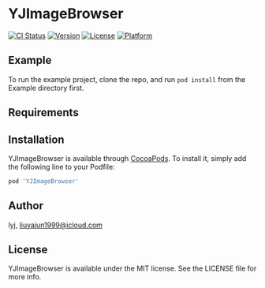 # YJImageBrowser

[![CI Status](https://img.shields.io/travis/lyj/YJImageBrowser.svg?style=flat)](https://travis-ci.org/lyj/YJImageBrowser)
[![Version](https://img.shields.io/cocoapods/v/YJImageBrowser.svg?style=flat)](https://cocoapods.org/pods/YJImageBrowser)
[![License](https://img.shields.io/cocoapods/l/YJImageBrowser.svg?style=flat)](https://cocoapods.org/pods/YJImageBrowser)
[![Platform](https://img.shields.io/cocoapods/p/YJImageBrowser.svg?style=flat)](https://cocoapods.org/pods/YJImageBrowser)

## Example

To run the example project, clone the repo, and run `pod install` from the Example directory first.

## Requirements

## Installation

YJImageBrowser is available through [CocoaPods](https://cocoapods.org). To install
it, simply add the following line to your Podfile:

```ruby
pod 'YJImageBrowser'
```

## Author

lyj, liuyajun1999@icloud.com

## License

YJImageBrowser is available under the MIT license. See the LICENSE file for more info.
